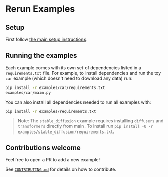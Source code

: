 # Rerun Examples
## Setup
First follow [the main setup instructions](https://github.com/rerun-io/rerun#setup).

## Running the examples
Each example comes with its own set of dependencies listed in a `requirements.txt` file. For example, to install dependencies and run the toy `car` example (which doesn't need to download any data) run:

```sh
pip install -r examples/car/requirements.txt
examples/car/main.py
```

You can also install all dependencies needed to run all examples with:

```sh
pip install -r examples/requirements.txt
```

> Note: The `stable_diffusion` example requires installing `diffusers` and `transformers` directly from main. To install run `pip install -U -r examples/stable_diffusion/requirements.txt`.

## Contributions welcome
Feel free to open a PR to add a new example!

See [`CONTRIBUTING.md`](../CONTRIBUTING.md) for details on how to contribute.
